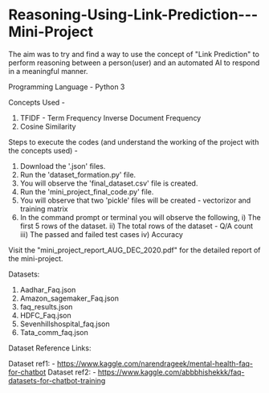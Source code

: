 # Reasoning-Using-Link-Prediction---Mini-Project

The aim was to try and find a way to use the concept of "Link Prediction" to perform reasoning between a person(user) and an automated AI to respond in a meaningful manner.

Programming Language - Python 3

Concepts Used - 

1. TFIDF - Term Frequency Inverse Document Frequency
2. Cosine Similarity

Steps to execute the codes (and understand the working of the project with the concepts used) - 

1. Download the '.json' files.
2. Run the 'dataset_formation.py' file.
3. You will observe the 'final_dataset.csv' file is created.
4. Run the 'mini_project_final_code.py' file.
5. You will observe that two 'pickle' files will be created - vectorizor and training matrix
6. In the command prompt or terminal you will observe the following,
   i)   The first 5 rows of the dataset.
   ii)  The total rows of the dataset - Q/A count
   iii) The passed and failed test cases
   iv)  Accuracy

Visit the "mini_project_report_AUG_DEC_2020.pdf" for the detailed report of the mini-project.

Datasets:

1. Aadhar_Faq.json
2. Amazon_sagemaker_Faq.json
3. faq_results.json
4. HDFC_Faq.json
5. Sevenhillshospital_faq.json
6. Tata_comm_faq.json

Dataset Reference Links:

Dataset ref1: - https://www.kaggle.com/narendrageek/mental-health-faq-for-chatbot
Dataset ref2: - https://www.kaggle.com/abbbhishekkk/faq-datasets-for-chatbot-training 
